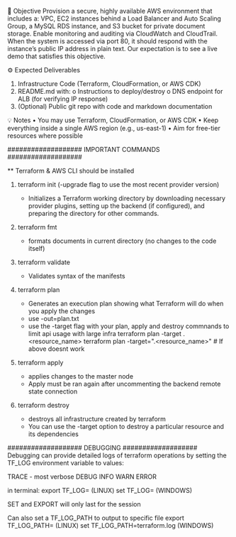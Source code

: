 🎯 Objective
Provision a secure, highly available AWS environment that includes a: VPC, EC2 instances behind
a Load Balancer and Auto Scaling Group, a MySQL RDS instance, and S3 bucket for private
document storage. Enable monitoring and auditing via CloudWatch and CloudTrail.
When the system is accessed via port 80, it should respond with the instance’s public IP
address in plain text.
Our expectation is to see a live demo that satisfies this objective.

⚙ Expected Deliverables
1. Infrastructure Code (Terraform, CloudFormation, or AWS CDK)
2. README.md with:
o Instructions to deploy/destroy
o DNS endpoint for ALB (for verifying IP response)
3. (Optional) Public git repo with code and markdown documentation

💡 Notes
• You may use Terraform, CloudFormation, or AWS CDK
• Keep everything inside a single AWS region (e.g., us-east-1)
• Aim for free-tier resources where possible


###################
IMPORTANT COMMANDS
###################

** Terraform & AWS CLI should be installed

1. terraform init (-upgrade flag to use the most recent provider version)
    - Initializes a Terraform working directory by downloading necessary provider plugins, setting up the backend (if configured), and       
      preparing the directory for other commands.

2. terraform fmt
    - formats documents in current directory (no changes to the code itself)
3. terraform validate
    - Validates syntax of the manifests 

4. terraform plan
    - Generates an execution plan showing what Terraform will do when you apply the changes
    - use -out=plan.txt
    - use the -target flag with your plan, apply and destroy commnands to limit api usage with large infra
        terraform plan -target <resource>.<resource_name>
        terraform plan -target="<resource>.<resource_name>"     # If above doesnt work

5. terraform apply
    - applies changes to the master node
    - Apply must be ran again after uncommenting the backend remote state connection

6. terraform destroy
    - destroys all infrastructure created by terraform
    - You can use the -target option to destroy a particular resource and its dependencies


###################
DEBUGGING
###################
Debugging can provide detailed logs of terraform operations by setting the TF_LOG environment variable to values:

TRACE - most verbose
DEBUG
INFO
WARN
ERROR

in terminal:
export TF_LOG=<value> (LINUX)
set TF_LOG=<value> (WINDOWS)

SET and EXPORT will only last for the session

Can also set a TF_LOG_PATH to output to specific file
export TF_LOG_PATH=<value> (LINUX)
set TF_LOG_PATH=terraform.log (WINDOWS)

